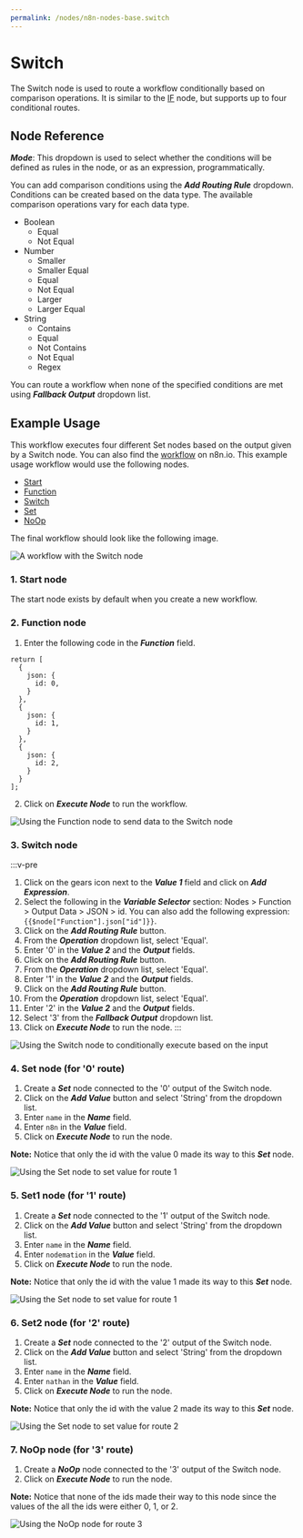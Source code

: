 ```yaml
---
permalink: /nodes/n8n-nodes-base.switch
---
```


# Switch

The Switch node is used to route a workflow conditionally based on comparison operations. It is similar to the [IF](../../core-nodes/If/README.md) node, but supports up to four conditional routes.

## Node Reference

***Mode***: This dropdown is used to select whether the conditions will be defined as rules in the node, or as an expression, programmatically.

You can add comparison conditions using the ***Add Routing Rule*** dropdown. Conditions can be created based on the data type. The available comparison operations vary for each data type.

- Boolean
	- Equal
	- Not Equal
- Number
	- Smaller
	- Smaller Equal
	- Equal
	- Not Equal
	- Larger
	- Larger Equal
- String
	- Contains
	- Equal
	- Not Contains
	- Not Equal
	- Regex

You can route a workflow when none of the specified conditions are met using ***Fallback Output*** dropdown list.


## Example Usage

This workflow executes four different Set nodes based on the output given by a Switch node. You can also find the [workflow](https://n8n.io/workflows/688) on n8n.io. This example usage workflow would use the following nodes.
- [Start](../../core-nodes/Start/README.md)
- [Function](../../core-nodes/Function/README.md)
- [Switch]()
- [Set](../../core-nodes/Set/README.md)
- [NoOp](../../core-nodes/NoOperationDoNothing/README.md)


The final workflow should look like the following image.

![A workflow with the Switch node](./workflow.png)

### 1. Start node

The start node exists by default when you create a new workflow.


### 2. Function node

1. Enter the following code in the ***Function*** field.
```
return [
  {
    json: {
      id: 0,
    }
  },
  {
    json: {
      id: 1,
    }
  },
  {
    json: {
      id: 2,
    }
  }
];
```
2. Click on ***Execute Node*** to run the workflow.

![Using the Function node to send data to the Switch node](./Function_node.png)


### 3. Switch node

:::v-pre
1. Click on the gears icon next to the ***Value 1*** field and click on ***Add Expression***.
2. Select the following in the ***Variable Selector*** section: Nodes > Function > Output Data > JSON > id. You can also add the following expression: `{{$node["Function"].json["id"]}}`.
3. Click on the ***Add Routing Rule*** button.
4. From the ***Operation*** dropdown list, select 'Equal'.
5. Enter '0' in the ***Value 2*** and the ***Output*** fields.
6. Click on the ***Add Routing Rule*** button.
7. From the ***Operation*** dropdown list, select 'Equal'.
8. Enter '1' in the ***Value 2*** and the ***Output*** fields.
9. Click on the ***Add Routing Rule*** button.
10. From the ***Operation*** dropdown list, select 'Equal'.
11. Enter '2' in the ***Value 2*** and the ***Output*** fields.
12. Select '3' from the ***Fallback Output*** dropdown list.
13. Click on ***Execute Node*** to run the node.
:::

![Using the Switch node to conditionally execute based on the input](./Switch_node.png)


### 4. Set node (for '0' route)

1. Create a ***Set*** node connected to the '0' output of the Switch node.
2. Click on the ***Add Value*** button and select 'String' from the dropdown list.
3. Enter `name` in the ***Name*** field.
4. Enter `n8n` in the ***Value*** field.
5. Click on ***Execute Node*** to run the node.

**Note:** Notice that only the id with the value 0 made its way to this ***Set*** node.

![Using the Set node to set value for route 1](./Set_node.png)


### 5. Set1 node (for '1' route)

1. Create a ***Set*** node connected to the '1' output of the Switch node.
2. Click on the ***Add Value*** button and select 'String' from the dropdown list.
3. Enter `name` in the ***Name*** field.
4. Enter `nodemation` in the ***Value*** field.
5. Click on ***Execute Node*** to run the node.

**Note:** Notice that only the id with the value 1 made its way to this ***Set*** node.

![Using the Set node to set value for route 1](./Set1_node.png)

### 6. Set2 node (for '2' route)

1. Create a ***Set*** node connected to the '2' output of the Switch node.
2. Click on the ***Add Value*** button and select 'String' from the dropdown list.
3. Enter `name` in the ***Name*** field.
4. Enter `nathan` in the ***Value*** field.
5. Click on ***Execute Node*** to run the node.

**Note:** Notice that only the id with the value 2 made its way to this ***Set*** node.

![Using the Set node to set value for route 2](./Set2_node.png)

### 7. NoOp node (for '3' route)

1. Create a ***NoOp*** node connected to the '3' output of the Switch node.
2. Click on ***Execute Node*** to run the node.

**Note:** Notice that none of the ids made their way to this node since the values of the all the ids were either 0, 1, or 2.

![Using the NoOp node for route 3](./NoOp_node.png)
